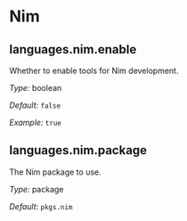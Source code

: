   # Nim
  


## languages\.nim\.enable

Whether to enable tools for Nim development\.



*Type:*
boolean



*Default:*
` false `



*Example:*
` true `



## languages\.nim\.package



The Nim package to use\.



*Type:*
package



*Default:*
` pkgs.nim `
